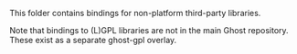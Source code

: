 This folder contains bindings for non-platform third-party libraries.

Note that bindings to (L)GPL libraries are not in the main Ghost repository. These exist as a separate ghost-gpl overlay.

